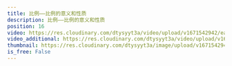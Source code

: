 ```yaml
---
title: 比例——比例的意义和性质
description: 比例——比例的意义和性质
position: 16
video: https://res.cloudinary.com/dtysyyt3a/video/upload/v1671542942/easymath/6年级下/04单元比例/v3dmqjdrce1ocztlnpow.mp4
video_additional: https://res.cloudinary.com/dtysyyt3a/video/upload/v1671543045/easymath/6年级下/04单元比例/每课一题的解答视频/drrq3cvkbw8pwlgk7umd.mp4
thumbnail: https://res.cloudinary.com/dtysyyt3a/image/upload/v1671542945/easymath/6年级下/04单元比例/oygqyjpwusal3qaadygh.png
is_free: False
---
```

